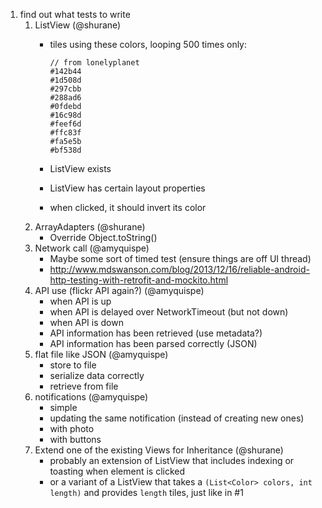 
1. find out what tests to write
    1. ListView (@shurane)
        - tiles using these colors, looping 500 times only:

            ```
            // from lonelyplanet
            #142b44
            #1d508d
            #297cbb
            #288ad6
            #0fdebd
            #16c98d
            #feef6d
            #ffc83f
            #fa5e5b
            #bf538d
            ```

        - ListView exists
        - ListView has certain layout properties
        - when clicked, it should invert its color
    2. ArrayAdapters (@shurane)
        - Override Object.toString()
    3. Network call (@amyquispe)
		  - Maybe some sort of timed test (ensure things are off UI thread)
		  - http://www.mdswanson.com/blog/2013/12/16/reliable-android-http-testing-with-retrofit-and-mockito.html
    4. API use (flickr API again?) (@amyquispe)
        - when API is up
        - when API is delayed over NetworkTimeout (but not down)
        - when API is down
        - API information has been retrieved (use metadata?)
        - API information has been parsed correctly (JSON)
    5. flat file like JSON (@amyquispe)
        - store to file
        - serialize data correctly
        - retrieve from file
    6. notifications (@amyquispe)
        - simple
        - updating the same notification (instead of creating new ones)
        - with photo
        - with buttons
    7. Extend one of the existing Views for Inheritance (@shurane)
        - probably an extension of ListView that includes indexing or toasting when element is clicked
        - or a variant of a ListView that takes a `(List<Color> colors, int length)` and provides `length` tiles, just like in #1

